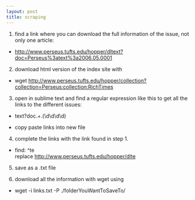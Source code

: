 ```yaml
---
layout: post
title: scraping
---
```


1. find a link where you can download the full information of the issue, not only one article:  
  
* http://www.perseus.tufts.edu/hopper/dltext?doc=Perseus%3atext%3a2006.05.0001  
  

2. download html version of the index site with  
  
* wget http://www.perseus.tufts.edu/hopper/collection?collection=Perseus:collection:RichTimes  
   

3. open in sublime text and find a regular expression like this to get all the links to the different issues:  
  
* text\?doc.+\.(\d\d\d\d)  
  
* copy paste links into new file  
  

4. complete the links with the link found in step 1.  
  
* find: ^te  
  replace http://www.perseus.tufts.edu/hopper/dlte  

5. save as a .txt file  
  

6. download all the information with wget using  
  
* wget -i links.txt -P ./folderYouWantToSaveTo/
